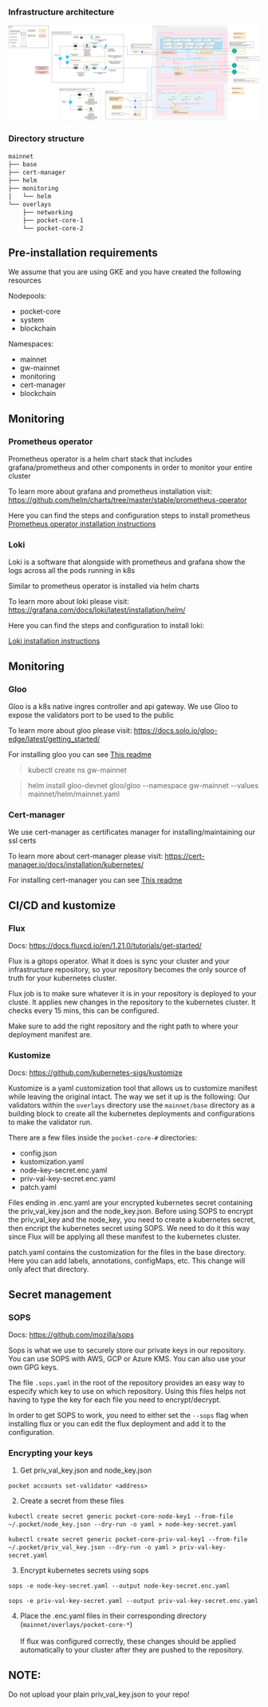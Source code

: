 ### Infrastructure architecture


![Infrastructure diagram](./assets/pokt-network-infrastructure-overview.png)


### Directory structure
```
mainnet
├── base
├── cert-manager
├── helm
├── monitoring
│   └── helm
└── overlays
    ├── networking
    ├── pocket-core-1
    └── pocket-core-2
```


## Pre-installation requirements


We assume that you are using GKE and you have created the following resources

Nodepools:

- pocket-core
- system
- blockchain 

Namespaces:

- mainnet
- gw-mainnet
- monitoring
- cert-manager
- blockchain


## Monitoring

### Prometheus operator

Prometheus operator is a helm chart stack that includes grafana/prometheus and other components in order to monitor your entire cluster

To learn more about grafana and prometheus installation visit: https://github.com/helm/charts/tree/master/stable/prometheus-operator 

Here you can find the steps and configuration steps to install prometheus
[Prometheus operator installation instructions](mainnet/monitoring/helm/README.md#prometheus-operator)


### Loki

Loki is a software that alongside with prometheus and grafana show the logs across all the pods running in k8s

Similar to prometheus operator is installed via helm charts 

To learn more about loki please visit: https://grafana.com/docs/loki/latest/installation/helm/

Here you can find the steps and configuration to install loki:

[Loki installation instructions](mainnet/monitoring/helm/README.md#Loki)


## Monitoring

### Gloo 

Gloo is a k8s native ingres controller and api gateway. We use Gloo to expose the validators port to be used to the public 

To learn more about gloo please visit: https://docs.solo.io/gloo-edge/latest/getting_started/

For installing gloo you can see [This readme](mainnet/networking/README#Gloo)

> kubectl create ns gw-mainnet

> helm install gloo-devnet gloo/gloo --namespace gw-mainnet --values mainnet/helm/mainnet.yaml
 

### Cert-manager 

We use cert-manager as certificates manager for installing/maintaining our ssl certs

To learn more about cert-manager please visit: https://cert-manager.io/docs/installation/kubernetes/

For installing cert-manager you can see [This readme](mainnet/networking/README#cert-manager)


## CI/CD and kustomize 


### Flux
Docs: https://docs.fluxcd.io/en/1.21.0/tutorials/get-started/<br>

Flux is a gitops operator. What it does is sync your cluster and your infrastructure repository, so your repository becomes the only source of truth for your kubernetes cluster.

Flux job is to make sure whatever it is in your repository is deployed to your cluste. It applies new changes in the repository to the kubernetes cluster. It checks every 15 mins, this can be configured.  

Make sure to add the right repository and the right path to where your deployment manifest are. <br>


### Kustomize
Docs: https://github.com/kubernetes-sigs/kustomize<br>

Kustomize is a yaml customization tool that allows us to customize manifest while leaving the original intact. The way we set it up is the following:
Our validators within the `overlays` directory use the `mainnet/base` directory as a building block to create all the kubernetes deployments and configurations to make the validator run.

There are a few files inside the `pocket-core-#` directories: 
- config.json
- kustomization.yaml
- node-key-secret.enc.yaml
- priv-val-key-secret.enc.yaml
- patch.yaml

Files ending in .enc.yaml are your encrypted kubernetes secret containing the priv_val_key.json and the node_key.json. Before using SOPS to encrypt the priv_val_key and the node_key, you need to create a kubernetes secret, then encript the kubernetes secret using SOPS. We need to do it this way since Flux will be applying all these manifest to the kubernetes cluster.

patch.yaml contains the customization for the files in the base directory. Here you can add labels, annotations, configMaps, etc. This change will only afect that directory.


## Secret management


### SOPS
Docs: https://github.com/mozilla/sops <br>

Sops is what we use to securely store our private keys in our repository. You can use SOPS with AWS, GCP or Azure KMS. You can also use your own GPG keys.

The file `.sops.yaml` in the root of the repository provides an easy way to especify which key to use on which repository. Using this files helps not having to type the key for each file you need to encrypt/decrypt.

In order to get SOPS to work, you need to either set the `--sops` flag when installing flux or you can edit the flux deployment and add it to the configuration.


### Encrypting your keys

1. Get priv_val_key.json and node_key.json
```
pocket accounts set-validator <address>
```
2. Create a secret from these files
```
kubectl create secret generic pocket-core-node-key1 --from-file ~/.pocket/node_key.json --dry-run -o yaml > node-key-secret.yaml
``` 
```
kubectl create secret generic pocket-core-priv-val-key1 --from-file ~/.pocket/priv_val_key.json --dry-run -o yaml > priv-val-key-secret.yaml
``` 

3. Encrypt kubernetes secrets using sops
```
sops -e node-key-secret.yaml --output node-key-secret.enc.yaml
```
```
sops -e priv-val-key-secret.yaml --output priv-val-key-secret.enc.yaml
```
4. Place the .enc.yaml files in their corresponding directory (`mainnet/overlays/pocket-core-*`) <br><br>
If flux was configured correctly, these changes should be applied automatically to your cluster after they are pushed to the repository.

## NOTE:

Do not upload your plain priv_val_key.json to your repo!
